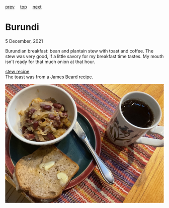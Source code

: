 [prev](burkina_faso.md)&emsp;
[top](../index.md)&emsp;
[next](../c/cabo_verde.md)
# Burundi
5 December, 2021


Burundian breakfast: bean and plantain stew with toast and coffee. The
stew was very good, if a little savory for my breakfast time
tastes. My mouth isn't ready for that much onion at that hour.

[stew recipe](https://rhubarbfool.co.uk/?s=Burundi)<br>
The toast was from a James Beard recipe.

![Abarundi breakfast](images/burundi.jpeg)
